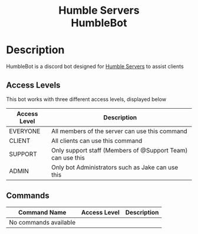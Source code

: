 <h1 align="center">
  <br />
  <a href="https://billing.humbleservers.com/aff.php?aff=40" style="text-decoration: none;">
    Humble Servers
  </a>
  <br />
  HumbleBot
  <br />
</h1>

# Description

HumbleBot is a discord bot designed for [Humble Servers](https://humbleservers.com) to assist clients

## Access Levels

This bot works with three different access levels, displayed below

| Access Level | Description                                                |
| ------------ | ---------------------------------------------------------- |
| EVERYONE     | All members of the server can use this command             |
| CLIENT       | All clients can use this command                           |
| SUPPORT      | Only support staff (Members of @Support Team) can use this |
| ADMIN        | Only bot Administrators such as Jake can use this          |

## Commands

| Command Name          | Access Level | Description |
| --------------------- | ------------ | ----------- |
| No commands available |              |             |
